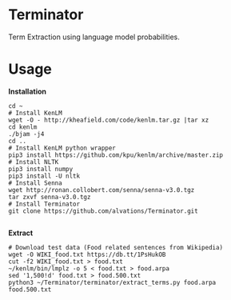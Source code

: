 Terminator
==========

Term Extraction using language model probabilities.


Usage
====

**Installation**

```
cd ~
# Install KenLM
wget -O - http://kheafield.com/code/kenlm.tar.gz |tar xz 
cd kenlm
./bjam -j4
cd ..
# Install KenLM python wrapper
pip3 install https://github.com/kpu/kenlm/archive/master.zip
# Install NLTK
pip3 install numpy
pip3 install -U nltk
# Install Senna 
wget http://ronan.collobert.com/senna/senna-v3.0.tgz
tar zxvf senna-v3.0.tgz
# Install Terminator
git clone https://github.com/alvations/Terminator.git


```

**Extract**

```
# Download test data (Food related sentences from Wikipedia)
wget -O WIKI_food.txt https://db.tt/1PsHukOB 
cut -f2 WIKI_food.txt > food.txt 
~/kenlm/bin/lmplz -o 5 < food.txt > food.arpa
sed '1,500!d' food.txt > food.500.txt
python3 ~/Terminator/terminator/extract_terms.py food.arpa food.500.txt
```

